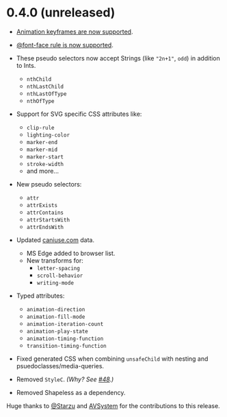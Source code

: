 # 0.4.0 (unreleased)

* [Animation keyframes are now supported](../features/keyframes.md).


* [@font-face rule is now supported](../features/font_faces.md).


* These pseudo selectors now accept Strings (like `"2n+1"`, `odd`) in addition to Ints.
  * `nthChild`
  * `nthLastChild`
  * `nthLastOfType`
  * `nthOfType`


* Support for SVG specific CSS attributes like:
  * `clip-rule`
  * `lighting-color`
  * `marker-end`
  * `marker-mid`
  * `marker-start`
  * `stroke-width`
  * and more...


* New pseudo selectors:
  * `attr`
  * `attrExists`
  * `attrContains`
  * `attrStartsWith`
  * `attrEndsWith`


* Updated [caniuse.com](http://caniuse.com/) data.
  * MS Edge added to browser list.
  * New transforms for:
    * `letter-spacing`
    * `scroll-behavior`
    * `writing-mode`


* Typed attributes:
  * `animation-direction`
  * `animation-fill-mode`
  * `animation-iteration-count`
  * `animation-play-state`
  * `animation-timing-function`
  * `transition-timing-function`

* Fixed generated CSS when combining `unsafeChild` with nesting and psuedoclasses/media-queries.

* Removed `StyleC`. *(Why? See [#48](https://github.com/japgolly/scalacss/issues/48).)*

* Removed Shapeless as a dependency.

Huge thanks to [@Starzu](https://github.com/Starzu) and [AVSystem](http://www.avsystem.com/) for the contributions to this release.
